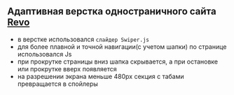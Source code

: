 ## Адаптивная верстка одностраничного сайта  [Revo](https://frostanskii.github.io/revo/)

- в верстке использовался `слайдер Swiper.js`
- для более плавной и точной навигации(с учетом шапки) по странице использовался Js
- при прокрутке страницы вниз шапка скрывается, а при остановке или прокрутке вверх появляется 
- на разрешении экрана меньше 480px секция с табами превращается в спойлеры 
